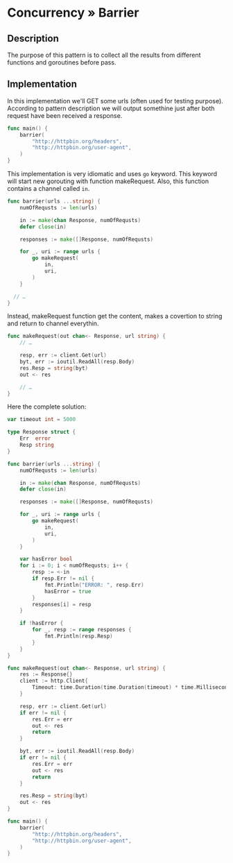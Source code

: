 
# Concurrency » Barrier

## Description

The purpose of this pattern is to collect all the results from different
functions and goroutines before pass.

## Implementation

In this implementation we'll GET some urls (often used for testing purpose).
According to pattern description we will output somethine just after both
request have been received a response.

```go
func main() {
	barrier(
		"http://httpbin.org/headers",
		"http://httpbin.org/user-agent",
	)
}
```

This implementation is very idiomatic and uses `go` keyword. This keyword will
start new gorouting with function makeRequest. Also, this function contains a
channel called `in`.


```go
func barrier(urls ...string) {
	numOfRequsts := len(urls)

	in := make(chan Response, numOfRequsts)
	defer close(in)

	responses := make([]Response, numOfRequsts)

	for _, uri := range urls {
		go makeRequest(
			in,
			uri,
		)
	}

  // …
}
```

Instead, makeRequest function get the content, makes a covertion to string and
return to channel everythin.

```go
func makeRequest(out chan<- Response, url string) {
	// …

	resp, err := client.Get(url)
	byt, err := ioutil.ReadAll(resp.Body)
	res.Resp = string(byt)
	out <- res

	// …
}
```

Here the complete solution:

```go
var timeout int = 5000

type Response struct {
	Err  error
	Resp string
}

func barrier(urls ...string) {
	numOfRequsts := len(urls)

	in := make(chan Response, numOfRequsts)
	defer close(in)

	responses := make([]Response, numOfRequsts)

	for _, uri := range urls {
		go makeRequest(
			in,
			uri,
		)
	}

	var hasError bool
	for i := 0; i < numOfRequsts; i++ {
		resp := <-in
		if resp.Err != nil {
			fmt.Println("ERROR: ", resp.Err)
			hasError = true
		}
		responses[i] = resp
	}

	if !hasError {
		for _, resp := range responses {
			fmt.Println(resp.Resp)
		}
	}
}

func makeRequest(out chan<- Response, url string) {
	res := Response{}
	client := http.Client{
		Timeout: time.Duration(time.Duration(timeout) * time.Millisecond),
	}

	resp, err := client.Get(url)
	if err != nil {
		res.Err = err
		out <- res
		return
	}

	byt, err := ioutil.ReadAll(resp.Body)
	if err != nil {
		res.Err = err
		out <- res
		return
	}

	res.Resp = string(byt)
	out <- res
}

func main() {
	barrier(
		"http://httpbin.org/headers",
		"http://httpbin.org/user-agent",
	)
}
```